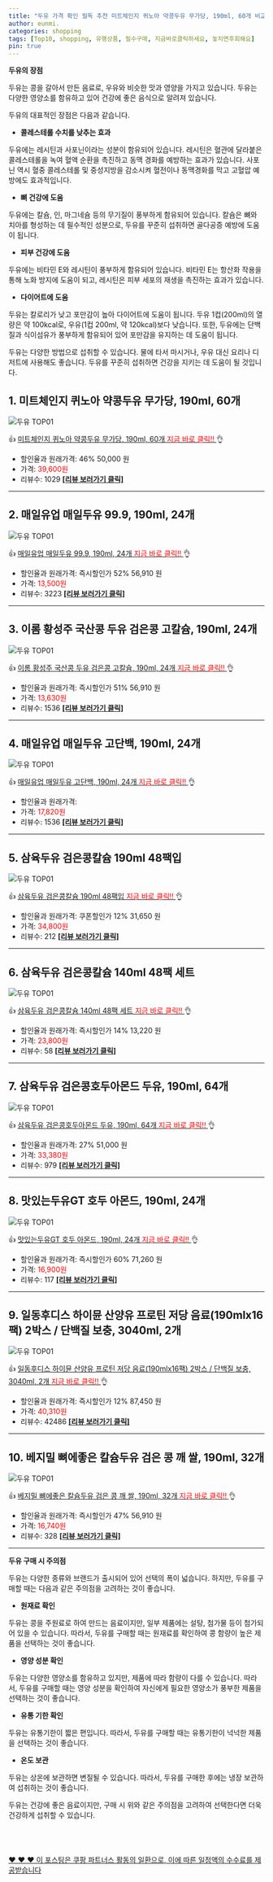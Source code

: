 ```yaml
---
title: "두유 가격 확인 필독 추천 미트체인지 퀴노아 약콩두유 무가당, 190ml, 60개 비교 장점 구매가이드"
author: eunmi.
categories: shopping
tags: [Top10, shopping, 유행상품, 필수구매, 지금바로클릭하세요, 놓치면후회해요]
pin: true
---
```

**두유의 장점**

두유는 콩을 갈아서 만든 음료로, 우유와 비슷한 맛과 영양을 가지고 있습니다. 두유는 다양한 영양소를 함유하고 있어 건강에 좋은 음식으로 알려져 있습니다.

두유의 대표적인 장점은 다음과 같습니다.

* **콜레스테롤 수치를 낮추는 효과**

두유에는 레시틴과 사포닌이라는 성분이 함유되어 있습니다. 레시틴은 혈관에 달라붙은 콜레스테롤을 녹여 혈액 순환을 촉진하고 동맥 경화를 예방하는 효과가 있습니다. 사포닌 역시 혈중 콜레스테롤 및 중성지방을 감소시켜 혈전이나 동맥경화를 막고 고혈압 예방에도 효과적입니다.

* **뼈 건강에 도움**

두유에는 칼슘, 인, 마그네슘 등의 무기질이 풍부하게 함유되어 있습니다. 칼슘은 뼈와 치아를 형성하는 데 필수적인 성분으로, 두유를 꾸준히 섭취하면 골다공증 예방에 도움이 됩니다.

* **피부 건강에 도움**

두유에는 비타민 E와 레시틴이 풍부하게 함유되어 있습니다. 비타민 E는 항산화 작용을 통해 노화 방지에 도움이 되고, 레시틴은 피부 세포의 재생을 촉진하는 효과가 있습니다.

* **다이어트에 도움**

두유는 칼로리가 낮고 포만감이 높아 다이어트에 도움이 됩니다. 두유 1컵(200ml)의 열량은 약 100kcal로, 우유(1컵 200ml, 약 120kcal)보다 낮습니다. 또한, 두유에는 단백질과 식이섬유가 풍부하게 함유되어 있어 포만감을 유지하는 데 도움이 됩니다.

두유는 다양한 방법으로 섭취할 수 있습니다. 물에 타서 마시거나, 우유 대신 요리나 디저트에 사용해도 좋습니다. 두유를 꾸준히 섭취하면 건강을 지키는 데 도움이 될 것입니다.

   

## 1. 미트체인지 퀴노아 약콩두유 무가당, 190ml, 60개

![두유 TOP01](https://thumbnail9.coupangcdn.com/thumbnails/remote/230x230ex/image/vendor_inventory/9842/7dd822cfef445df20dfc55c9c2b12352f3cc6f019148997f747be93a5385.jpg)


👍 [미트체인지 퀴노아 약콩두유 무가당, 190ml, 60개 <font color=red> 지금 바로 클릭!! </font> ](https://link.coupang.com/re/AFFSDP?lptag=AF3617701&subid=GithubCoopas&pageKey=7297343190&traceid=V0-153&itemId=17970950426&vendorItemId=85128180652) 👌 


- 할인율과 원래가격: 46%  50,000   원
- 가격: <span style='color:red'>39,600원</span>
- 리뷰수: 1029  [**[리뷰 보러가기 클릭]**](https://link.coupang.com/re/AFFSDP?lptag=AF3617701&subid=GithubCoopas&pageKey=7297343190&traceid=V0-153&itemId=17970950426&vendorItemId=85128180652)

---


   

## 2. 매일유업 매일두유 99.9, 190ml, 24개

![두유 TOP01](https://thumbnail6.coupangcdn.com/thumbnails/remote/230x230ex/image/retail/images/8497634205009145-8a1b7c5f-8df6-44d1-82ca-43fc65d8c2b5.jpg)


👍 [매일유업 매일두유 99.9, 190ml, 24개 <font color=red> 지금 바로 클릭!! </font> ](https://link.coupang.com/re/AFFSDP?lptag=AF3617701&subid=GithubCoopas&pageKey=197024288&traceid=V0-153&itemId=15582671148&vendorItemId=3038558667) 👌 


- 할인율과 원래가격: 즉시할인가 52%  56,910   원
- 가격: <span style='color:red'>13,500원</span>
- 리뷰수: 3223  [**[리뷰 보러가기 클릭]**](https://link.coupang.com/re/AFFSDP?lptag=AF3617701&subid=GithubCoopas&pageKey=197024288&traceid=V0-153&itemId=15582671148&vendorItemId=3038558667)

---


   

## 3. 이롬 황성주 국산콩 두유 검은콩 고칼슘, 190ml, 24개

![두유 TOP01](https://thumbnail8.coupangcdn.com/thumbnails/remote/230x230ex/image/retail/images/728821589349328-b4c43742-bc15-47d5-86b3-29d1b3556367.jpg)


👍 [이롬 황성주 국산콩 두유 검은콩 고칼슘, 190ml, 24개 <font color=red> 지금 바로 클릭!! </font> ](https://link.coupang.com/re/AFFSDP?lptag=AF3617701&subid=GithubCoopas&pageKey=1553274762&traceid=V0-153&itemId=2426787180&vendorItemId=70420792718) 👌 


- 할인율과 원래가격: 즉시할인가 51%  56,910   원
- 가격: <span style='color:red'>13,630원</span>
- 리뷰수: 1536  [**[리뷰 보러가기 클릭]**](https://link.coupang.com/re/AFFSDP?lptag=AF3617701&subid=GithubCoopas&pageKey=1553274762&traceid=V0-153&itemId=2426787180&vendorItemId=70420792718)

---


   

## 4. 매일유업 매일두유 고단백, 190ml, 24개

![두유 TOP01](https://thumbnail6.coupangcdn.com/thumbnails/remote/230x230ex/image/retail/images/4094215087288791-febf869d-7c2c-42a5-bf95-d582bf95bbb9.png)


👍 [매일유업 매일두유 고단백, 190ml, 24개 <font color=red> 지금 바로 클릭!! </font> ](https://link.coupang.com/re/AFFSDP?lptag=AF3617701&subid=GithubCoopas&pageKey=6579527741&traceid=V0-153&itemId=14800669618&vendorItemId=75943171647) 👌 


- 할인율과 원래가격: 
- 가격: <span style='color:red'>17,820원</span>
- 리뷰수: 1536  [**[리뷰 보러가기 클릭]**](https://link.coupang.com/re/AFFSDP?lptag=AF3617701&subid=GithubCoopas&pageKey=6579527741&traceid=V0-153&itemId=14800669618&vendorItemId=75943171647)

---


   

## 5. 삼육두유 검은콩칼슘 190ml 48팩입

![두유 TOP01](https://thumbnail7.coupangcdn.com/thumbnails/remote/230x230ex/image/vendor_inventory/422f/6799e960b25f7f9ac2ff1cd4811dc2dbd9f1210cc23baa78b3b1c7048188.jpg)


👍 [삼육두유 검은콩칼슘 190ml 48팩입 <font color=red> 지금 바로 클릭!! </font> ](https://link.coupang.com/re/AFFSDP?lptag=AF3617701&subid=GithubCoopas&pageKey=7615189583&traceid=V0-153&itemId=20177342681&vendorItemId=86681028923) 👌 


- 할인율과 원래가격: 쿠폰할인가 12%  31,650   원
- 가격: <span style='color:red'>34,800원</span>
- 리뷰수: 212  [**[리뷰 보러가기 클릭]**](https://link.coupang.com/re/AFFSDP?lptag=AF3617701&subid=GithubCoopas&pageKey=7615189583&traceid=V0-153&itemId=20177342681&vendorItemId=86681028923)

---


   

## 6. 삼육두유 검은콩칼슘 140ml 48팩 세트

![두유 TOP01](https://thumbnail9.coupangcdn.com/thumbnails/remote/230x230ex/image/vendor_inventory/c4f6/945f90e62efda5208aa30292d9e0a77108794731f4b4af8fc55482045909.jpg)


👍 [삼육두유 검은콩칼슘 140ml 48팩 세트 <font color=red> 지금 바로 클릭!! </font> ](https://link.coupang.com/re/AFFSDP?lptag=AF3617701&subid=GithubCoopas&pageKey=7669854057&traceid=V0-153&itemId=20457275974&vendorItemId=86362747772) 👌 


- 할인율과 원래가격: 즉시할인가 14%  13,220   원
- 가격: <span style='color:red'>23,800원</span>
- 리뷰수: 58  [**[리뷰 보러가기 클릭]**](https://link.coupang.com/re/AFFSDP?lptag=AF3617701&subid=GithubCoopas&pageKey=7669854057&traceid=V0-153&itemId=20457275974&vendorItemId=86362747772)

---


   

## 7. 삼육두유 검은콩호두아몬드 두유, 190ml, 64개

![두유 TOP01](https://thumbnail8.coupangcdn.com/thumbnails/remote/230x230ex/image/vendor_inventory/images/2017/04/21/12/2/9e5df66b-7c1c-4287-8c3f-b8a9e4158f7a.jpg)


👍 [삼육두유 검은콩호두아몬드 두유, 190ml, 64개 <font color=red> 지금 바로 클릭!! </font> ](https://link.coupang.com/re/AFFSDP?lptag=AF3617701&subid=GithubCoopas&pageKey=10229890&traceid=V0-153&itemId=61802452&vendorItemId=3132012694) 👌 


- 할인율과 원래가격: 27%  51,000   원
- 가격: <span style='color:red'>33,380원</span>
- 리뷰수: 979  [**[리뷰 보러가기 클릭]**](https://link.coupang.com/re/AFFSDP?lptag=AF3617701&subid=GithubCoopas&pageKey=10229890&traceid=V0-153&itemId=61802452&vendorItemId=3132012694)

---


   

## 8. 맛있는두유GT 호두 아몬드, 190ml, 24개

![두유 TOP01](https://thumbnail6.coupangcdn.com/thumbnails/remote/230x230ex/image/retail/images/2023/10/24/14/1/97574034-89b5-4996-95ea-b8de969924a0.png)


👍 [맛있는두유GT 호두 아몬드, 190ml, 24개 <font color=red> 지금 바로 클릭!! </font> ](https://link.coupang.com/re/AFFSDP?lptag=AF3617701&subid=GithubCoopas&pageKey=7672668276&traceid=V0-153&itemId=20472083745&vendorItemId=87551392269) 👌 


- 할인율과 원래가격: 즉시할인가 60%  71,260   원
- 가격: <span style='color:red'>16,900원</span>
- 리뷰수: 117  [**[리뷰 보러가기 클릭]**](https://link.coupang.com/re/AFFSDP?lptag=AF3617701&subid=GithubCoopas&pageKey=7672668276&traceid=V0-153&itemId=20472083745&vendorItemId=87551392269)

---


   

## 9. 일동후디스 하이뮨 산양유 프로틴 저당 음료(190mlx16팩) 2박스 / 단백질 보충, 3040ml, 2개

![두유 TOP01](https://thumbnail7.coupangcdn.com/thumbnails/remote/230x230ex/image/vendor_inventory/89b8/57ab8b9ecc1709f0c35020d584c1d1f92ff21216498a9682ad3185c48579.jpg)


👍 [일동후디스 하이뮨 산양유 프로틴 저당 음료(190mlx16팩) 2박스 / 단백질 보충, 3040ml, 2개 <font color=red> 지금 바로 클릭!! </font> ](https://link.coupang.com/re/AFFSDP?lptag=AF3617701&subid=GithubCoopas&pageKey=7030104285&traceid=V0-153&itemId=17346845878&vendorItemId=81183099871) 👌 


- 할인율과 원래가격: 즉시할인가 12%  87,450   원
- 가격: <span style='color:red'>40,310원</span>
- 리뷰수: 42486  [**[리뷰 보러가기 클릭]**](https://link.coupang.com/re/AFFSDP?lptag=AF3617701&subid=GithubCoopas&pageKey=7030104285&traceid=V0-153&itemId=17346845878&vendorItemId=81183099871)

---


   

## 10. 베지밀 뼈에좋은 칼슘두유 검은 콩 깨 쌀, 190ml, 32개

![두유 TOP01](https://thumbnail10.coupangcdn.com/thumbnails/remote/230x230ex/image/retail/images/642130166559969-4bf869f0-87b8-4286-987e-f9c475ce12de.jpg)


👍 [베지밀 뼈에좋은 칼슘두유 검은 콩 깨 쌀, 190ml, 32개 <font color=red> 지금 바로 클릭!! </font> ](https://link.coupang.com/re/AFFSDP?lptag=AF3617701&subid=GithubCoopas&pageKey=34888954&traceid=V0-153&itemId=17910003845&vendorItemId=85072693119) 👌 


- 할인율과 원래가격: 즉시할인가 47%  56,910   원
- 가격: <span style='color:red'>16,740원</span>
- 리뷰수: 328  [**[리뷰 보러가기 클릭]**](https://link.coupang.com/re/AFFSDP?lptag=AF3617701&subid=GithubCoopas&pageKey=34888954&traceid=V0-153&itemId=17910003845&vendorItemId=85072693119)

---
**두유 구매 시 주의점**

두유는 다양한 종류와 브랜드가 출시되어 있어 선택의 폭이 넓습니다. 하지만, 두유를 구매할 때는 다음과 같은 주의점을 고려하는 것이 좋습니다.

* **원재료 확인**

두유는 콩을 주원료로 하여 만드는 음료이지만, 일부 제품에는 설탕, 첨가물 등이 첨가되어 있을 수 있습니다. 따라서, 두유를 구매할 때는 원재료를 확인하여 콩 함량이 높은 제품을 선택하는 것이 좋습니다.

* **영양 성분 확인**

두유는 다양한 영양소를 함유하고 있지만, 제품에 따라 함량이 다를 수 있습니다. 따라서, 두유를 구매할 때는 영양 성분을 확인하여 자신에게 필요한 영양소가 풍부한 제품을 선택하는 것이 좋습니다.

* **유통 기한 확인**

두유는 유통기한이 짧은 편입니다. 따라서, 두유를 구매할 때는 유통기한이 넉넉한 제품을 선택하는 것이 좋습니다.

* **온도 보관**

두유는 상온에 보관하면 변질될 수 있습니다. 따라서, 두유를 구매한 후에는 냉장 보관하여 섭취하는 것이 좋습니다.

두유는 건강에 좋은 음료이지만, 구매 시 위와 같은 주의점을 고려하여 선택한다면 더욱 건강하게 섭취할 수 있습니다.<br><br><br><br><br> [ ❤ ❤ ❤ 이 포스팅은 쿠팡 파트너스 활동의 일환으로, 이에 따른 일정액의 수수료를 제공받습니다](https://link.coupang.com/a/bcEFyh)